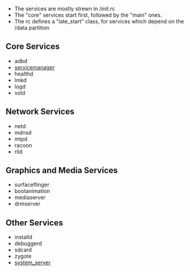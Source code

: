 

* The services are mostly strewn in /init.rc
* The "core" services start first, followed by the "main" ones.
* The rc defines a "late_start" class, for services which depend on the /data partition


## Core Services
* adbd
* [servicemanager](servicemanager.md)
* healthd
* lmkd
* logd
* vold

## Network Services
* netd
* mdnsd
* mtpd
* racoon
* rild

## Graphics and Media Services
* surfaceflinger
* bootanimation
* mediaserver
* drmserver


## Other Services
* installd
* debuggerd
* sdcard
* zygote
* [system_server](framework/systemServer.md) 
